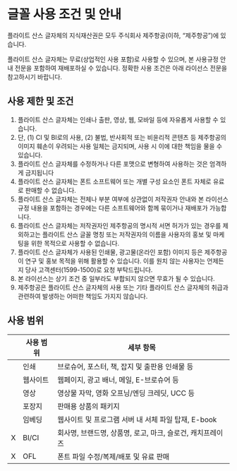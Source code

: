 # 글꼴 사용 조건 및 안내

플라이트 산스 글자체의 지식재산권은 모두 주식회사 제주항공(이하, “제주항공”)에 있습니다.

플라이트 산스 글자체는 무료(상업적인 사용 포함)로 사용할 수 있으며, 본 사용규정 안내 전문을 포함하여 재배포하실 수 있습니다. 정확한 사용 조건은 아래 라이선스 전문을 참고하시기 바랍니다.

## 사용 제한 및 조건

1. 플라이트 산스 글자체는 인쇄나 출판, 영상, 웹, 모바일 등에 자유롭게 사용할 수 있습니다.
2. 단, (1) CI 및 BI로의 사용, (2) 불법, 반사회적 또는 비윤리적 콘텐츠 등 제주항공의 이미지 훼손이 우려되는 사용 일체는 금지되며, 사용 시 이에 대한 책임을 물을 수 있습니다.
3. 플라이트 산스 글자체를 수정하거나 다른 포맷으로 변형하여 사용하는 것은 엄격하게 금지됩니다
4. 플라이트 산스 글자체는 폰트 소프트웨어 또는 개별 구성 요소인 폰트 자체로 유료로 판매할 수 없습니다.
5. 플라이트 산스 글자체는 전체나 부분 여부에 상관없이 저작권자 안내와 본 라이선스 규정 내용을 포함하는 경우에는 다른 소프트웨어와 함께 묶이거나 재배포가 가능합니다.
6. 플라이트 산스 글자체는 저작권자인 제주항공의 명시적 서면 허가가 있는 경우를 제외하고는 플라이트 산스 글꼴 명칭 또는 저작권자의 이름을 사용자의 홍보 및 마케팅을 위한 목적으로 사용할 수 없습니다.
7. 플라이트 산스 글자체가 사용된 인쇄물, 광고물(온라인 포함) 이미지 등은 제주항공이 연구 및 홍보 목적을 위해 활용할 수 있습니다. 이를 원치 않는 사용자는 언제든지 당사 고객센터(1599-1500)로 요청 부탁드립니다.
8. 본 라이선스는 상기 조건 중 일부라도 부합되지 않으면 무효가 될 수 있습니다.
9. 제주항공은 플라이트 산스 글자체의 사용 또는 기타 플라이트 산스 글자체의 취급과 관련하여 발생하는 어떠한 책임도 가지지 않습니다.

## 사용 범위

|     | 사용 범위 | 세부 항목                                                  |
| --- | --------- | ---------------------------------------------------------- |
|     | 인쇄      | 브로슈어, 포스터, 책, 잡지 및 출판용 인쇄물 등             |
|     | 웹사이트  | 웹페이지, 광고 배너, 메일, E-브로슈어 등                   |
|     | 영상      | 영상물 자막, 영화 오프닝/엔딩 크레딧, UCC 등               |
|     | 포장지    | 판매용 상품의 패키지                                       |
|     | 임베딩    | 웹사이트 및 프로그램 서버 내 서체 파일 탑재, E-book        |
| X   | BI/CI     | 회사명, 브랜드명, 상품명, 로고, 마크, 슬로건, 캐치프레이즈 |
| X   | OFL       | 폰트 파일 수정/복제/배포 및 유료 판매                      |
